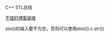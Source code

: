C++ STL总结

[不错的博客链接](https://www.cnblogs.com/biyeymyhjob/archive/2012/07/22/2603525.html)

stoi()的输入要不为空，否则可以使用atoi(().c.str())

